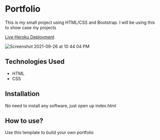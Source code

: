 # Portfolio

This is my small project using HTML/CSS and Bootstrap. I will be using this to show case my projects

[Live Heroku Deployment](https://portflio-jithinpeter.herokuapp.com/)

![Screenshot 2021-09-26 at 10 44 04 PM](https://user-images.githubusercontent.com/90886888/134817508-812f1724-009a-4421-83b0-b407c790feb3.png)

## Technologies Used

* HTML
* CSS

## Installation

No need to install any software, just open up index.html

## How to use?
Use this template to build your own portfolio
